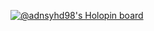 [![@adnsyhd98's Holopin board](https://holopin.io/api/user/board?user=adnsyhd98)](https://holopin.io/@adnsyhd98)

